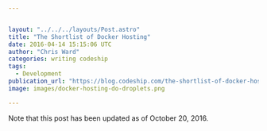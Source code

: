 ```yaml
---


layout: "../../../layouts/Post.astro"
title: "The Shortlist of Docker Hosting"
date: 2016-04-14 15:15:06 UTC
author: "Chris Ward"
categories: writing codeship
tags:
  - Development
publication_url: "https://blog.codeship.com/the-shortlist-of-docker-hosting/"
image: images/docker-hosting-do-droplets.png

---
```

Note that this post has been updated as of October 20, 2016.

